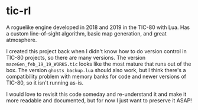 # tic-rl
A roguelike engine developed in 2018 and 2019 in the TIC-80 with Lua. Has a custom line-of-sight algorithm, basic map generation, and great atmosphere.

I created this project back when I didn't know how to do version control in TIC-80 projects, so there are many versions. The version `mazeGen_feb_19_19_WORKS.tic` looks like the most mature that runs out of the box. The version `ghosts_backup.lua` should also work, but I think there's a compatibility problem with memory banks for code and newer versions of TIC-80, so it isn't running as-is.

I would love to revisit this code someday and re-understand it and make it more readable and documented, but for now I just want to preserve it ASAP!
